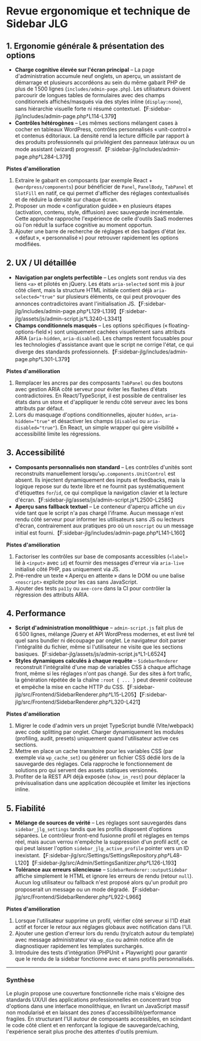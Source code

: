 # Revue ergonomique et technique de Sidebar JLG

## 1. Ergonomie générale & présentation des options

* **Charge cognitive élevée sur l'écran principal** – La page d'administration accumule neuf onglets, un aperçu, un assistant de démarrage et plusieurs accordéons au sein du même gabarit PHP de plus de 1 500 lignes (`includes/admin-page.php`). Les utilisateurs doivent parcourir de longues tables de formulaires avec des champs conditionnels affichés/masqués via des styles inline (`display:none`), sans hiérarchie visuelle forte ni résumé contextuel.【F:sidebar-jlg/includes/admin-page.php†L114-L379】
* **Contrôles hétérogènes** – Les mêmes sections mélangent cases à cocher en tableaux WordPress, contrôles personnalisés « unit-control » et contenus éditoriaux. La densité rend la lecture difficile par rapport à des produits professionnels qui privilégient des panneaux latéraux ou un mode assistant (wizard) progressif.【F:sidebar-jlg/includes/admin-page.php†L284-L379】

**Pistes d'amélioration**

1. Extraire le gabarit en composants (par exemple React + `@wordpress/components`) pour bénéficier de `Panel`, `PanelBody`, `TabPanel` et `SlotFill` en natif, ce qui permet d'afficher des réglages contextualisés et de réduire la densité sur chaque écran.
2. Proposer un mode « configuration guidée » en plusieurs étapes (activation, contenu, style, diffusion) avec sauvegarde incrémentale. Cette approche rapproche l'expérience de celle d'outils SaaS modernes où l'on réduit la surface cognitive au moment opportun.
3. Ajouter une barre de recherche de réglages et des badges d'état (ex. « défaut », « personnalisé ») pour retrouver rapidement les options modifiées.

## 2. UX / UI détaillée

* **Navigation par onglets perfectible** – Les onglets sont rendus via des liens `<a>` et pilotés en jQuery. Les états `aria-selected` sont mis à jour côté client, mais la structure HTML initiale contient déjà `aria-selected="true"` sur plusieurs éléments, ce qui peut provoquer des annonces contradictoires avant l'initialisation JS.【F:sidebar-jlg/includes/admin-page.php†L129-L139】【F:sidebar-jlg/assets/js/admin-script.js†L3240-L3341】
* **Champs conditionnels masqués** – Les options spécifiques (« floating-options-field ») sont uniquement cachées visuellement sans attributs ARIA (`aria-hidden`, `aria-disabled`). Les champs restent focusables pour les technologies d'assistance avant que le script ne corrige l'état, ce qui diverge des standards professionnels.【F:sidebar-jlg/includes/admin-page.php†L301-L379】

**Pistes d'amélioration**

1. Remplacer les ancres par des composants `TabPanel` ou des boutons avec gestion ARIA côté serveur pour éviter les flashes d'états contradictoires. En React/TypeScript, il est possible de centraliser les états dans un store et d'appliquer le rendu côté serveur avec les bons attributs par défaut.
2. Lors du masquage d'options conditionnelles, ajouter `hidden`, `aria-hidden="true"` et désactiver les champs (`disabled` ou `aria-disabled="true"`). En React, un simple wrapper qui gère visibilité + accessibilité limite les régressions.

## 3. Accessibilité

* **Composants personnalisés non standard** – Les contrôles d'unités sont reconstruits manuellement lorsqu'`wp.components.UnitControl` est absent. Ils injectent dynamiquement des inputs et feedbacks, mais la logique repose sur du texte libre et ne fournit pas systématiquement d'étiquettes `for`/`id`, ce qui complique la navigation clavier et la lecture d'écran.【F:sidebar-jlg/assets/js/admin-script.js†L2500-L2585】
* **Aperçu sans fallback textuel** – Le conteneur d'aperçu affiche un `div` vide tant que le script n'a pas chargé l'iframe. Aucun message n'est rendu côté serveur pour informer les utilisateurs sans JS ou lecteurs d'écran, contrairement aux pratiques pro où un `noscript` ou un message initial est fourni.【F:sidebar-jlg/includes/admin-page.php†L141-L160】

**Pistes d'amélioration**

1. Factoriser les contrôles sur base de composants accessibles (`<label>` lié à `<input>` avec `id`) et fournir des messages d'erreur via `aria-live` initialisé côté PHP, pas uniquement via JS.
2. Pré-rendre un texte « Aperçu en attente » dans le DOM ou une balise `<noscript>` explicite pour les cas sans JavaScript.
3. Ajouter des tests `pa11y` ou `axe-core` dans la CI pour contrôler la régression des attributs ARIA.

## 4. Performance

* **Script d'administration monolithique** – `admin-script.js` fait plus de 6 500 lignes, mélange jQuery et API WordPress modernes, et est livré tel quel sans bundler ni découpage par onglet. Le navigateur doit parser l'intégralité du fichier, même si l'utilisateur ne visite que les sections basiques.【F:sidebar-jlg/assets/js/admin-script.js†L1-L6524】
* **Styles dynamiques calculés à chaque requête** – `SidebarRenderer` reconstruit l'intégralité d'une map de variables CSS à chaque affichage front, même si les réglages n'ont pas changé. Sur des sites à fort trafic, la génération répétée de la chaîne `:root { ... }` peut devenir coûteuse et empêche la mise en cache HTTP du CSS.【F:sidebar-jlg/src/Frontend/SidebarRenderer.php†L15-L205】【F:sidebar-jlg/src/Frontend/SidebarRenderer.php†L320-L421】

**Pistes d'amélioration**

1. Migrer le code d'admin vers un projet TypeScript bundlé (Vite/webpack) avec code splitting par onglet. Charger dynamiquement les modules (profiling, audit, presets) uniquement quand l'utilisateur active ces sections.
2. Mettre en place un cache transitoire pour les variables CSS (par exemple via `wp_cache_set`) ou générer un fichier CSS dédié lors de la sauvegarde des réglages. Cela rapproche le fonctionnement de solutions pro qui servent des assets statiques versionnés.
3. Profiter de la REST API déjà exposée (`show_in_rest`) pour déplacer la prévisualisation dans une application découplée et limiter les injections inline.

## 5. Fiabilité

* **Mélange de sources de vérité** – Les réglages sont sauvegardés dans `sidebar_jlg_settings` tandis que les profils disposent d'options séparées. Le contrôleur front-end fusionne profil et réglages en temps réel, mais aucun verrou n'empêche la suppression d'un profil actif, ce qui peut laisser l'option `sidebar_jlg_active_profile` pointer vers un ID inexistant.【F:sidebar-jlg/src/Settings/SettingsRepository.php†L48-L120】【F:sidebar-jlg/src/Admin/SettingsSanitizer.php†L126-L193】
* **Tolérance aux erreurs silencieuse** – `SidebarRenderer::outputSidebar` affiche simplement le HTML et ignore les erreurs de rendu (retour `null`). Aucun log utilisateur ou fallback n'est proposé alors qu'un produit pro proposerait un message ou un mode dégradé.【F:sidebar-jlg/src/Frontend/SidebarRenderer.php†L922-L966】

**Pistes d'amélioration**

1. Lorsque l'utilisateur supprime un profil, vérifier côté serveur si l'ID était actif et forcer le retour aux réglages globaux avec notification dans l'UI.
2. Ajouter une gestion d'erreur lors du rendu (try/catch autour du template) avec message administrateur via `wp_die` ou admin notice afin de diagnostiquer rapidement les templates surchargés.
3. Introduire des tests d'intégration (PHPUnit + Playwright) pour garantir que le rendu de la sidebar fonctionne avec et sans profils personnalisés.

---

### Synthèse

Le plugin propose une couverture fonctionnelle riche mais s'éloigne des standards UX/UI des applications professionnelles en concentrant trop d'options dans une interface monolithique, en livrant un JavaScript massif non modularisé et en laissant des zones d'accessibilité/performance fragiles. En structurant l'UI autour de composants accessibles, en scindant le code côté client et en renforçant la logique de sauvegarde/caching, l'expérience serait plus proche des attentes d'outils premium.
